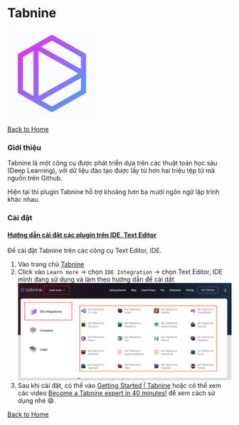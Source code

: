 # Tabnine

![alt](./assets/tabnine.png)

[Back to Home](../README.md)

### Giới thiệu
Tabnine là một công cụ được phát triển dựa trên các thuật toán học sâu (Deep Learning), với dữ liệu đào tạo được lấy từ hơn hai triệu tệp từ mã nguồn trên Github.

Hiện tại thì plugin Tabnine hỗ trợ khoảng hơn ba mươi ngôn ngữ lập trình khác nhau.

### Cài đặt
#### [Hướng dẫn cài đặt các plugin trên IDE, Text Editor](../install-plugins-instruct)
Để cài đặt Tabnine trên các công cụ Text Editor, IDE.<br/>

1. Vào trang chủ <a href="https://www.tabnine.com/">Tabnine</a><br/>
2. Click vào `Learn more` &#8594; chọn `IDE Integration` &#8594; chọn Text Editor, IDE mình đang sử dụng và làm theo hướng dẫn để cài dặt<br/>
   ![alt](./assets/install-instruct.png)
3. Sau khi cài đặt, có thể vào <a href="https://www.tabnine.com/getting-started">Getting Started | Tabnine</a> hoặc 
    có thể xem các video <a target="_blank" href="https://www.youtube.com/@Codota-Tabnine">Become a Tabnine expert in 40 minutes!</a>
    để xem cách sử dụng nhé 😄.

[Back to Home](../README.md)
